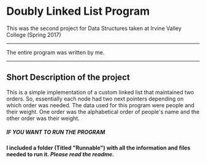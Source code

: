 # Doubly Linked List Program
This was the second project for Data Structures taken at Irvine Valley College (Spring 2017)

************************************************
The entire program was written by me.
************************************************

Short Description of the project 
-------------------------------------------------------------
This is a simple implementation of a custom linked list that maintained two orders. So, essentially each node had two next pointers depending on which order was needed. The data used for this program were people and their weight. One order was the alphabetical order of people's name and the other order was their weight.

##### IF YOU WANT TO RUN THE PROGRAM #####

**I included a folder (Titled "Runnable") with all the information and files needed to run it. *Please read the readme.***
